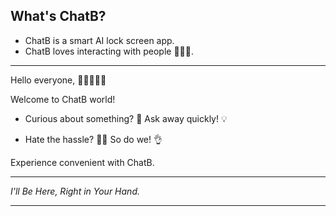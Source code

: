 ## What's ChatB?

- ChatB is a smart AI lock screen app.
- ChatB loves interacting with people 🤖💖🥰.

----------------------------

Hello everyone, 👋🏻👋🏿👋

Welcome to ChatB world! 

- Curious about something? 🤔 Ask away quickly! 💡

- Hate the hassle? 😮‍💨 So do we! 👌

Experience convenient with ChatB.

----------------------------

*I'll Be Here, Right in Your Hand.*

----------------------------
